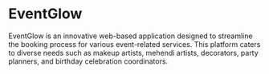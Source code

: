 # EventGlow
EventGlow is an innovative web-based application designed to streamline the booking process for various event-related services. This platform caters to diverse needs such as makeup artists, mehendi artists, decorators, party planners, and birthday celebration coordinators.
